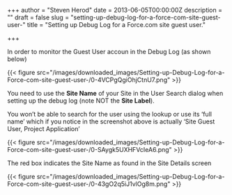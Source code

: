 +++
author = "Steven Herod"
date = 2013-06-05T00:00:00Z
description = ""
draft = false
slug = "setting-up-debug-log-for-a-force-com-site-guest-user-"
title = "Setting up Debug Log for a Force.com site guest user."

+++


In order to monitor the Guest User accoun in the Debug Log (as shown below)

{{< figure src="/images/downloaded_images/Setting-up-Debug-Log-for-a-Force-com-site-guest-user-/0-4VCPgQgiOhjCtnU7.png" >}}

You need to use the **Site Name** of your Site in the User Search dialog when setting up the debug log (note NOT the **Site Label**).

You won’t be able to search for the user using the lookup or use its ‘full name’ which if you notice in the screenshot above is actually ‘Site Guest User, Project Application’

{{< figure src="/images/downloaded_images/Setting-up-Debug-Log-for-a-Force-com-site-guest-user-/0-SAygk5UXHFVcIeA6.png" >}}

The red box indicates the Site Name as found in the Site Details screen

{{< figure src="/images/downloaded_images/Setting-up-Debug-Log-for-a-Force-com-site-guest-user-/0-43gO2q5iJ1vlOg8m.png" >}}

